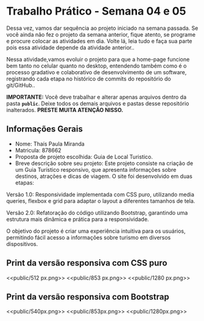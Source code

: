 # Trabalho Prático - Semana 04 e 05

Dessa vez, vamos dar sequência ao projeto iniciado na semana passada. Se você ainda não fez o projeto da semana anterior, fique atento, se programe e procure colocar as atividades em dia. Volte lá, leia tudo e faça sua parte pois essa atividade depende da atividade anterior..

Nessa atividade,vamos evoluir o projeto para que a home-page funcione bem tanto no celular quanto no desktop, entendendo também como é o processo gradativo e colaborativo de desenvolvimento de um software, registrando cada etapa no histórico de commits do repositório do git/GitHub..

**IMPORTANTE:** Você deve trabalhar e alterar apenas arquivos dentro da pasta **`public`**. Deixe todos os demais arquivos e pastas desse repositório inalterados. **PRESTE MUITA ATENÇÃO NISSO.**

## Informações Gerais

- Nome: Thaís Paula Miranda
- Matricula: 878662
- Proposta de projeto escolhida: Guia de Local Turistico.
- Breve descrição sobre seu projeto: Este projeto consiste na criação de um Guia Turístico responsivo, que apresenta informações sobre destinos, atrações e dicas de viagem. O site foi desenvolvido em duas etapas:

Versão 1.0: Responsividade implementada com CSS puro, utilizando media queries, flexbox e grid para adaptar o layout a diferentes tamanhos de tela.

Versão 2.0: Refatoração do código utilizando Bootstrap, garantindo uma estrutura mais dinâmica e prática para a responsividade.

O objetivo do projeto é criar uma experiência intuitiva para os usuários, permitindo fácil acesso a informações sobre turismo em diversos dispositivos.

## Print da versão responsiva com CSS puro

<<public/512 px.png>>
<<public/853 px.png>>
<<public/1280 px.png>>

## Print da versão responsiva com Bootstrap

<<public/540px.png>>
<<public/853px.png>>
<<public/1280px.png>>